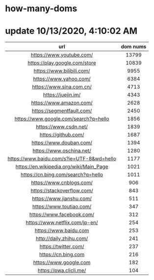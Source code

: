 # how-many-doms

# update 10/13/2020, 4:10:02 AM

url | dom nums
:-: | :-:
https://www.youtube.com/ | 13799
https://play.google.com/store | 10839
https://www.bilibili.com/ | 9955
https://www.yahoo.com/ | 6384
https://www.sina.com.cn/ | 4713
https://juejin.im/ | 4343
https://www.amazon.com/ | 2628
https://segmentfault.com/ | 2450
https://www.google.com/search?q=hello | 1856
https://www.csdn.net/ | 1839
https://github.com/ | 1687
https://www.douban.com/ | 1394
https://www.oschina.net/ | 1280
https://www.baidu.com/s?ie=UTF-8&wd=hello | 1177
https://en.wikipedia.org/wiki/Main_Page | 1021
https://cn.bing.com/search?q=hello | 1011
https://www.cnblogs.com/ | 906
https://stackoverflow.com/ | 843
https://www.jianshu.com/ | 511
https://www.toutiao.com/ | 347
https://www.facebook.com/ | 312
https://www.netflix.com/jp-en/ | 254
https://www.baidu.com | 253
http://daily.zhihu.com/ | 241
https://twitter.com/ | 237
https://cn.bing.com | 216
https://www.google.com | 182
https://pwa.clicli.me/ | 104
